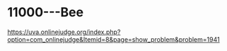 # 11000---Bee
https://uva.onlinejudge.org/index.php?option=com_onlinejudge&Itemid=8&page=show_problem&problem=1941
